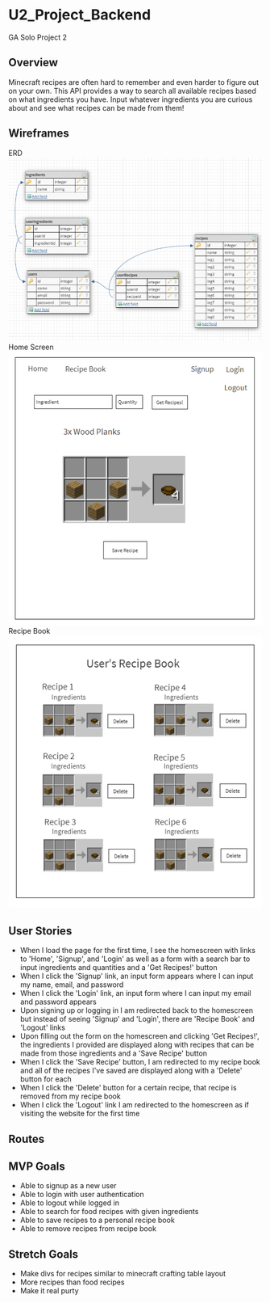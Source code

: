 # U2_Project_Backend
GA Solo Project 2

## Overview
Minecraft recipes are often hard to remember and even harder to figure out on your own. This API provides a way to search all available recipes based on what ingredients you have. Input whatever ingredients you are curious about and see what recipes can be made from them!

## Wireframes
ERD
![wireframe](./assets/mra-erd.png)
Home Screen
![wireframe](./assets/mra-home-screen.png)
Recipe Book
![wireframe](./assets/mra-recipe-book.png)
## User Stories
- When I load the page for the first time, I see the homescreen with links to 'Home', 'Signup', and 'Login' as well as a form with a search bar to input ingredients and quantities and a 'Get Recipes!' button
- When I click the 'Signup' link, an input form appears where I can input my name, email, and password
- When I click the 'Login' link, an input form where I can input my email and password appears
- Upon signing up or logging in I am redirected back to the homescreen but instead of seeing 'Signup' and 'Login', there are 'Recipe Book' and 'Logout' links
- Upon filling out the form on the homescreen and clicking 'Get Recipes!', the ingredients I provided are displayed along with recipes that can be made from those ingredients and a 'Save Recipe' button
- When I click the 'Save Recipe' button, I am redirected to my recipe book and all of the recipes I've saved are displayed along with a 'Delete' button for each
- When I click the 'Delete' button for a certain recipe, that recipe is removed from my recipe book
- When I click the 'Logout' link I am redirected to the homescreen as if visiting the website for the first time
## Routes
## MVP Goals
- Able to signup as a new user
- Able to login with user authentication
- Able to logout while logged in
- Able to search for food recipes with given ingredients
- Able to save recipes to a personal recipe book
- Able to remove recipes from recipe book
## Stretch Goals
- Make divs for recipes similar to minecraft crafting table layout
- More recipes than food recipes
- Make it real purty